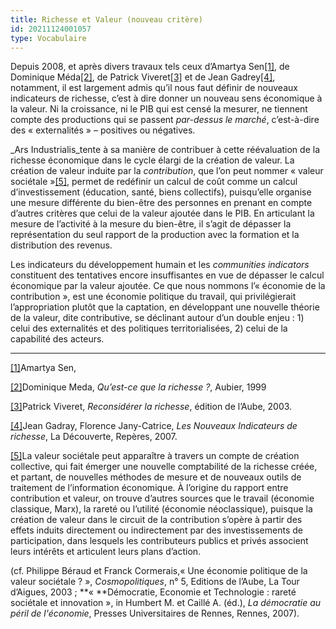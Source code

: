 ```yaml
---
title: Richesse et Valeur (nouveau critère)
id: 20211124001057
type: Vocabulaire
---
```


Depuis 2008, et après divers travaux tels ceux d’Amartya Sen[[1]](https://arsindustrialis.org/vocabulaire-richesse-et-valeur-nouveau-critere#_ftn1), de Dominique Méda[[2]](https://arsindustrialis.org/vocabulaire-richesse-et-valeur-nouveau-critere#_ftn2), de Patrick Viveret[[3]](https://arsindustrialis.org/vocabulaire-richesse-et-valeur-nouveau-critere#_ftn3) et de Jean Gadrey[[4]](https://arsindustrialis.org/vocabulaire-richesse-et-valeur-nouveau-critere#_ftn4), notamment, il est largement admis qu’il nous faut définir de nouveaux indicateurs de richesse, c’est à dire donner un nouveau sens économique à la valeur. Ni la croissance, ni le PIB qui est censé la mesurer, ne tiennent compte des productions qui se passent _par-dessus le marché_, c’est-à-dire des « externalités » – positives ou négatives.

_Ars Industrialis_tente à sa manière de contribuer à cette réévaluation de la richesse économique dans le cycle élargi de la création de valeur. La création de valeur induite par la _contribution_, que l’on peut nommer « valeur sociétale »[[5]](https://arsindustrialis.org/vocabulaire-richesse-et-valeur-nouveau-critere#_ftn5), permet de redéfinir un calcul de coût comme un calcul d’investissement (éducation, santé, biens collectifs), puisqu’elle organise une mesure différente du bien-être des personnes en prenant en compte d’autres critères que celui de la valeur ajoutée dans le PIB. En articulant la mesure de l’activité à la mesure du bien-être, il s’agit de dépasser la représentation du seul rapport de la production avec la formation et la distribution des revenus.

Les indicateurs du développement humain et les _communities indicators_ constituent des tentatives encore insuffisantes en vue de dépasser le calcul économique par la valeur ajoutée. Ce que nous nommons l’« économie de la contribution », est une économie politique du travail, qui privilégierait l’appropriation plutôt que la captation, en développant une nouvelle théorie de la valeur, dite contributive, se déclinant autour d’un double enjeu : 1) celui des externalités et des politiques territorialisées, 2) celui de la capabilité des acteurs.

---

[[1]](https://arsindustrialis.org/vocabulaire-richesse-et-valeur-nouveau-critere#_ftnref1)Amartya Sen,

[[2]](https://arsindustrialis.org/vocabulaire-richesse-et-valeur-nouveau-critere#_ftnref2)Dominique Meda, _Qu’est-ce que la richesse ?_, Aubier, 1999 

[[3]](https://arsindustrialis.org/vocabulaire-richesse-et-valeur-nouveau-critere#_ftnref3)Patrick Viveret, _Reconsidérer la richesse_, édition de l’Aube, 2003.

[[4]](https://arsindustrialis.org/vocabulaire-richesse-et-valeur-nouveau-critere#_ftnref4)Jean Gadray, Florence Jany-Catrice, _Les Nouveaux Indicateurs de richesse_, La Découverte, Repères, 2007.

[[5]](https://arsindustrialis.org/vocabulaire-richesse-et-valeur-nouveau-critere#_ftnref5)La valeur sociétale peut apparaître à travers un compte de création collective, qui fait émerger une nouvelle comptabilité de la richesse créée, et partant, de nouvelles méthodes de mesure et de nouveaux outils de traitement de l’information économique. À l’origine du rapport entre contribution et valeur, on trouve d’autres sources que le travail (économie classique, Marx), la rareté ou l’utilité (économie néoclassique), puisque la création de valeur dans le circuit de la contribution s’opère à partir des effets induits directement ou indirectement par des investissements de participation, dans lesquels les contributeurs publics et privés associent leurs intérêts et articulent leurs plans d’action.

(cf. Philippe Béraud et Franck Cormerais,« Une économie politique de la valeur sociétale ? », _Cosmopolitiques_, n° 5, Editions de l’Aube, La Tour d’Aigues, 2003 ; **« **Démocratie, Economie et Technologie : rareté sociétale et innovation », in Humbert M. et Caillé A. (éd.), _La démocratie au péril de l'économie_, Presses Universitaires de Rennes, Rennes, 2007).